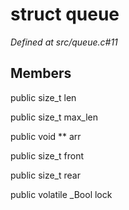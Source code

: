# struct queue

*Defined at src/queue.c#11*

## Members

public size_t len

public size_t max_len

public void ** arr

public size_t front

public size_t rear

public volatile _Bool lock



